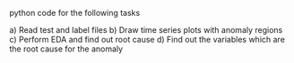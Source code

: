 python code for the following tasks
   
   a) Read test and label files
   b) Draw time series plots with anomaly regions 
   c) Perform EDA and find out root cause
   d) Find out the variables which are the root cause for the anomaly 
